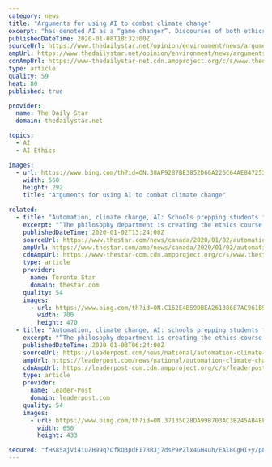 ```yaml
---
category: news
title: "Arguments for using AI to combat climate change"
excerpt: "has denoted AI as a “game changer”. Discourses of both ethics and public international law, either directly or indirectly, encourage the application of AI in combating climate change. Although the 2015 Paris Agreement does not directly refer to it, the preamble to the agreement recognises “the need for an effective and progressive ..."
publishedDateTime: 2020-01-08T18:32:00Z
sourceUrl: https://www.thedailystar.net/opinion/environment/news/arguments-using-ai-combat-climate-change-1851343
ampUrl: https://www.thedailystar.net/opinion/environment/news/arguments-using-ai-combat-climate-change-1851343?amp
cdnAmpUrl: https://www-thedailystar-net.cdn.ampproject.org/c/s/www.thedailystar.net/opinion/environment/news/arguments-using-ai-combat-climate-change-1851343?amp
type: article
quality: 59
heat: 80
published: true

provider:
  name: The Daily Star
  domain: thedailystar.net

topics:
  - AI
  - AI Ethics

images:
  - url: https://www.bing.com/th?id=ON.38AF9287BE3852D66A226C64AE847253
    width: 560
    height: 292
    title: "Arguments for using AI to combat climate change"

related:
  - title: "Automation, climate change, AI: Schools prepping students for jobs of the future"
    excerpt: "“The philosophy department is creating the ethics course that the business people and the engineering people who are doing AI will be exposed to, which is a much deeper, deeper way of thinking about it,” Pitt said."
    publishedDateTime: 2020-01-02T13:24:00Z
    sourceUrl: https://www.thestar.com/news/canada/2020/01/02/automation-climate-change-ai-schools-prepping-students-for-jobs-of-the-future.html
    ampUrl: https://www.thestar.com/amp/news/canada/2020/01/02/automation-climate-change-ai-schools-prepping-students-for-jobs-of-the-future.html
    cdnAmpUrl: https://www-thestar-com.cdn.ampproject.org/c/s/www.thestar.com/amp/news/canada/2020/01/02/automation-climate-change-ai-schools-prepping-students-for-jobs-of-the-future.html
    type: article
    provider:
      name: Toronto Star
      domain: thestar.com
    quality: 54
    images:
      - url: https://www.bing.com/th?id=ON.C162E4B59DBEA26138687AC961B96151
        width: 700
        height: 470
  - title: "Automation, climate change, AI: schools prepping students for jobs of the future"
    excerpt: "“The philosophy department is creating the ethics course that the business people and the engineering people who are doing AI will be exposed to, which is a much deeper, deeper way of thinking about it,” Pitt said. This report by The Canadian Press was first published Jan. 2, 2020. Put yourself in a juror’s shoes: Here is the full ..."
    publishedDateTime: 2020-01-03T06:24:00Z
    sourceUrl: https://leaderpost.com/news/national/automation-climate-change-ai-schools-prepping-students-for-jobs-of-the-future/wcm/b1116456-4d1f-4b33-855a-a613c9cf6ba8
    ampUrl: https://leaderpost.com/news/national/automation-climate-change-ai-schools-prepping-students-for-jobs-of-the-future/wcm/b1116456-4d1f-4b33-855a-a613c9cf6ba8/amp
    cdnAmpUrl: https://leaderpost-com.cdn.ampproject.org/c/s/leaderpost.com/news/national/automation-climate-change-ai-schools-prepping-students-for-jobs-of-the-future/wcm/b1116456-4d1f-4b33-855a-a613c9cf6ba8/amp
    type: article
    provider:
      name: Leader-Post
      domain: leaderpost.com
    quality: 54
    images:
      - url: https://www.bing.com/th?id=ON.37135C28DA99B703AC3B245AB4EF2013
        width: 650
        height: 433

secured: "fHK85ajVi4iuZH99q7OfkQ3pdFI78RJj7dsP9PZlx4GH4uh/EAl8CgHI+y/p8Fj88lIH7+YaI9eRj4QNFCS8YcmiYZ+z0jgTXkOBRR2X7DwTvET++7mT+nEc2LCZEKNDzEJYLbmtU9lYk0nZk5waHQBQIscV3sW4hLiBuj7dN5ZvDQB3tC7FKUPN8/eiSTBU7GEIifspxovQRiA3cONEc0ANKFM9hMTy6UVXDLopRa1MS2UkAIaR8lUTHzrAK0dIfaF3swkNkwBqsOaRZcD5MA==;CPQAKiBHtmpslBXubyFlcw=="
---
```


